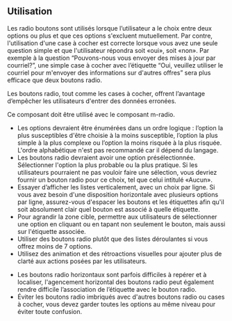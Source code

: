 ## Utilisation
Les radio boutons sont utilisés lorsque l’utilisateur a le choix entre deux options ou plus et que ces options s'excluent mutuellement. Par contre, l'utilisation d'une case à cocher est correcte lorsque vous avez une seule question simple et que l'utilisateur répondra soit «oui», soit «non». Par exemple à la question  “Pouvons-nous vous envoyer des mises à jour par courriel?”, une simple case à cocher avec l’étiquette “Oui, veuillez utiliser le courriel pour m'envoyer des informations sur d'autres offres” sera plus efficace que deux boutons radio.

Les boutons radio, tout comme les cases à cocher, offrent l’avantage d’empêcher les utilisateurs d'entrer des données erronées.

Ce composant doit être utilisé avec le composant <m-link url="../m-radio/portrait">m-radio</m-link>.

<modul-do>
    <ul class="m-u--bullet-list">
        <li>Les options devraient être énumérées dans un ordre logique : l’option la plus susceptibles d'être choisie à la moins susceptible, l’option la plus simple à la plus complexe ou l’option la moins risquée à la plus risquée. L'ordre alphabétique n'est pas recommandé car il dépend du langage.</li>
        <li>Les boutons radio devraient avoir une option présélectionnée. Sélectionner l'option la plus probable ou la plus pratique. Si les utilisateurs pourraient ne pas vouloir faire une sélection, vous devriez fournir un bouton radio pour ce choix, tel que celui intitulé «Aucun».</li>
        <li>Essayer d’afficher les listes verticalement, avec un choix par ligne. Si vous avez besoin d'une disposition horizontale avec plusieurs options par ligne, assurez-vous d'espacer les boutons et les étiquettes afin qu'il soit absolument clair quel bouton est associé à quelle étiquette.</li>
        <li>Pour agrandir la zone cible, permettre aux utilisateurs de sélectionner une option en cliquant ou en tapant non seulement le bouton, mais aussi sur l'étiquette associée.</li>
        <li>Utiliser des boutons radio plutôt que des listes déroulantes si vous offrez moins de 7 options.</li>
        <li>Utilisez des animation et des rétroactions visuelles pour ajouter plus de clarté aux actions posées par les utilisateurs.</li>
    </ul>
</modul-do>

<modul-dont>
    <ul class="m-u--bullet-list">
        <li>Les boutons radio horizontaux sont parfois difficiles à repérer et à localiser, l'agencement horizontal des boutons radio peut également rendre difficile l’association de l’étiquette avec le bouton radio.</li>
        <li>Éviter les boutons radio imbriqués avec d'autres boutons radio ou cases à cocher, vous devez garder toutes les options au même niveau pour éviter toute confusion.</li>
    </ul>
</modul-dont>